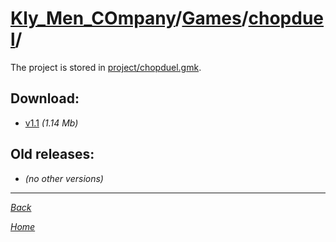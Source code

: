 ﻿# [Kly_Men_COmpany](https://github.com/aleksusklim/Kly_Men_COmpany "Kly_Men_COmpany")/[Games](https://github.com/aleksusklim/Kly_Men_COmpany/tree/master/Games "Kly_Men_COmpany/Games/")/[chopduel](https://github.com/aleksusklim/chopduel "Kly_Men_COmpany/Games/chopduel/")/

The project is stored in [project/chopduel.gmk](./project/chopduel.gmk).

## Download:

- [v1.1](http://klimaleksus.narod.ru/Files/3/chopduel1V1d.rar) _(1.14 Mb)_

## Old releases:

- _(no other versions)_

---

_[Back](https://github.com/aleksusklim/Kly_Men_COmpany/tree/master/Games "Kly_Men_COmpany/Games/")_

_[Home](https://github.com/aleksusklim/Kly_Men_COmpany "Kly_Men_COmpany")_
